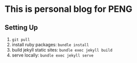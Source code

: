 # This is personal blog for PENG


## Setting Up
1. `git pull` 
2. install ruby packages: `bundle install`
3. build jekyll static sites: `bundle exec jekyll build`
4. serve locally: `bundle exec jekyll serve`
